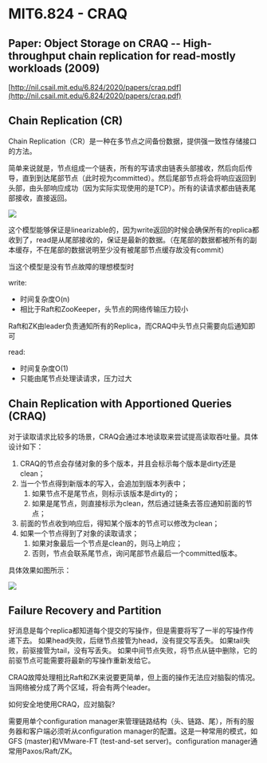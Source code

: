 # MIT6.824 - CRAQ

## Paper: Object Storage on CRAQ -- High-throughput chain replication for read-mostly workloads \(2009\)

[http://nil.csail.mit.edu/6.824/2020/papers/craq.pdf](http://nil.csail.mit.edu/6.824/2020/papers/craq.pdf)

## Chain Replication \(CR\)

Chain Replication（CR）是一种在多节点之间备份数据，提供强一致性存储接口的方法。

简单来说就是，节点组成一个链表，所有的写请求由链表头部接收，然后向后传导，直到到达尾部节点（此时视为committed）。然后尾部节点将会将响应返回到头部，由头部响应成功（因为实际实现使用的是TCP）。所有的读请求都由链表尾部接收，直接返回。

![](https://pic.downk.cc/item/5eaf0238c2a9a83be5078e18.png)

这个模型能够保证是linearizable的，因为write返回的时候会确保所有的replica都收到了，read是从尾部接收的，保证是最新的数据。（在尾部的数据都被所有的副本缓存，不在尾部的数据说明至少没有被尾部节点缓存故没有commit）

当这个模型是没有节点故障的理想模型时

write:

* 时间复杂度O\(n\)
* 相比于Raft和ZooKeeper，头节点的网络传输压力较小

Raft和ZK由leader负责通知所有的Replica，而CRAQ中头节点只需要向后通知即可

read:

* 时间复杂度O\(1\)
* 只能由尾节点处理读请求，压力过大

## Chain Replication with Apportioned Queries \(CRAQ\)

对于读取请求比较多的场景，CRAQ会通过本地读取来尝试提高读取吞吐量。具体设计如下：

1. CRAQ的节点会存储对象的多个版本，并且会标示每个版本是dirty还是clean；
2. 当一个节点得到新版本的写入，会追加到版本列表中；
   1. 如果节点不是尾节点，则标示该版本是dirty的；
   2. 如果是尾节点，则直接标示为clean，然后通过链条去答应通知前面的节点；
3. 前面的节点收到响应后，得知某个版本的节点可以修改为clean；
4. 如果一个节点得到了对象的读取请求；
   1. 如果对象最后一个节点是clean的，则马上响应；
   2. 否则，节点会联系尾节点，询问尾部节点最后一个committed版本。

具体效果如图所示：

![](https://pic.downk.cc/item/5eafce3cc2a9a83be58fe0d0.png)

## Failure Recovery and Partition

好消息是每个replica都知道每个提交的写操作，但是需要将写了一半的写操作传递下去。 如果head失败，后继节点接管为head，没有提交写丢失。 如果tail失败，前驱接管为tail，没有写丢失。 如果中间节点失败，将节点从链中删除，它的前驱节点可能需要将最新的写操作重新发给它。

CRAQ故障处理相比Raft和ZK来说要更简单，但上面的操作无法应对脑裂的情况。当网络被分成了两个区域，将会有两个leader。

如何安全地使用CRAQ，应对脑裂?

需要用单个configuration manager来管理链路结构（头、链路、尾），所有的服务器和客户端必须听从configuration manager的配置。这是一种常用的模式，如GFS \(master\)和VMware-FT \(test-and-set server\)。configuration manager通常用Paxos/Raft/ZK。

